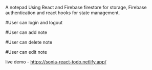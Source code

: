 A notepad Using React and Firebase firestore for storage, Firebase authentication and react hooks for state management.

#User can login and logout


#User can add note


#User can delete note


#User can edit note

live demo - https://sonia-react-todo.netlify.app/
